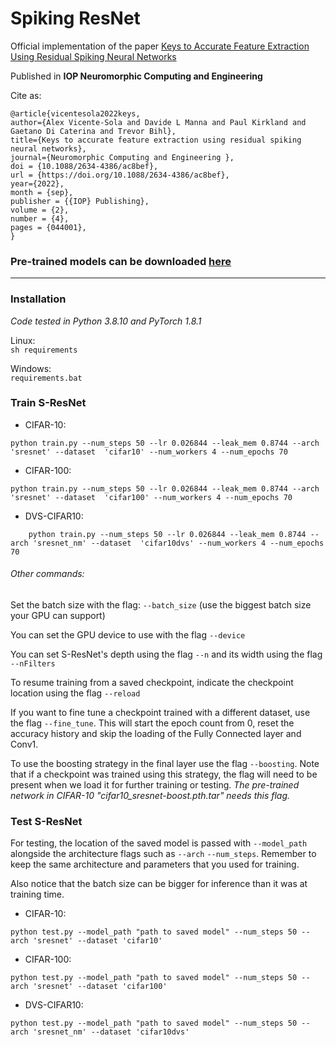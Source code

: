 # Spiking ResNet
Official implementation of the paper [Keys to Accurate Feature Extraction Using Residual Spiking Neural Networks](https://iopscience.iop.org/article/10.1088/2634-4386/ac8bef)

Published in **IOP Neuromorphic Computing and Engineering**

Cite as: 

    @article{vicentesola2022keys,
	author={Alex Vicente-Sola and Davide L Manna and Paul Kirkland and Gaetano Di Caterina and Trevor Bihl},
	title={Keys to accurate feature extraction using residual spiking neural networks},
	journal={Neuromorphic Computing and Engineering },
	doi = {10.1088/2634-4386/ac8bef},
	url = {https://doi.org/10.1088/2634-4386/ac8bef},
	year={2022},
	month = {sep},
	publisher = {{IOP} Publishing},
	volume = {2},
	number = {4},
	pages = {044001},
    }

### Pre-trained models can be downloaded [here](https://figshare.com/articles/software/Pretrained_models_-_Keys_to_Accurate_Feature_Extraction_Using_Residual_Spiking_Neural_Networks/20712535)

***

### Installation
_Code tested in Python 3.8.10 and PyTorch 1.8.1_

Linux:\
`sh requirements`

Windows:\
`requirements.bat`

### Train S-ResNet
- CIFAR-10:
```
python train.py --num_steps 50 --lr 0.026844 --leak_mem 0.8744 --arch 'sresnet' --dataset  'cifar10' --num_workers 4 --num_epochs 70
```
- CIFAR-100:
```
python train.py --num_steps 50 --lr 0.026844 --leak_mem 0.8744 --arch 'sresnet' --dataset  'cifar100' --num_workers 4 --num_epochs 70
```
- DVS-CIFAR10:
```
    python train.py --num_steps 50 --lr 0.026844 --leak_mem 0.8744 --arch 'sresnet_nm' --dataset  'cifar10dvs' --num_workers 4 --num_epochs 70
```
 ###### Other commands:
Set the batch size with the flag: `--batch_size` (use the biggest batch size your GPU can support)

You can set the GPU device to use with the flag `--device`

You can set S-ResNet's depth using the flag `--n` and its width using the flag `--nFilters`

To resume training from a saved checkpoint, indicate the checkpoint location using the flag `--reload`

If you want to fine tune a checkpoint trained with a different dataset, use the flag `--fine_tune`.
This will start the epoch count from 0, reset the accuracy history and skip the loading of the Fully
Connected layer and Conv1.

To use the boosting strategy in the final layer use the flag `--boosting`. Note that if a checkpoint was trained using this strategy, the flag will need to be present when we load it for further training or testing. _The pre-trained network in CIFAR-10 "cifar10_sresnet-boost.pth.tar" needs this flag._ 

### Test S-ResNet
For testing, the location of the saved model is passed with `--model_path` alongside the architecture flags
such as `--arch` `--num_steps`. Remember to keep the same architecture and parameters that you used for training.

Also notice that the batch size can be bigger for inference than it was at training time.
- CIFAR-10:
```
python test.py --model_path "path to saved model" --num_steps 50 --arch 'sresnet' --dataset 'cifar10'
```
- CIFAR-100:
```
python test.py --model_path "path to saved model" --num_steps 50 --arch 'sresnet' --dataset 'cifar100'
```
- DVS-CIFAR10:
```
python test.py --model_path "path to saved model" --num_steps 50 --arch 'sresnet_nm' --dataset 'cifar10dvs'
```
